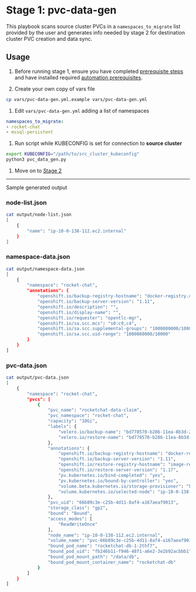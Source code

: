 # Stage 1: pvc-data-gen

This playbook scans source cluster PVCs in a `namespaces_to_migrate` list provided by the user and generates info needed by stage 2 for destination cluster PVC creation and data sync.

## Usage

1. Before running stage 1, ensure you have completed [prerequisite steps](https://github.com/konveyor/pvc-migrate#prerequisite-steps) and have installed required [automation prerequisites](https://github.com/konveyor/pvc-migrate#2-automation-prerequisites).

1. Create your own copy of vars file

```bash
cp vars/pvc-data-gen.yml.example vars/pvc-data-gen.yml
```

1. Edit `vars/pvc-data-gen.yml` adding a list of namespaces

```yaml
namespaces_to_migrate:
- rocket-chat
- mssql-persistent
```

1. Run script while KUBECONFIG is set for connection to **source cluster**

```bash
export KUBECONFIG="/path/to/src_cluster_kubeconfig"
python3 pvc_data_gen.py
```

1. Move on to [Stage 2](../2_pvc_destination_gen)

---

Sample generated output

### node-list.json

```bash
cat output/node-list.json
[
    {
        "name": "ip-10-0-138-112.ec2.internal"
    }
]
```

### namespace-data.json

```bash
cat output/namespace-data.json
[
    {
        "namespace": "rocket-chat",
        "annotations": {
            "openshift.io/backup-registry-hostname": "docker-registry.default.svc:5000",
            "openshift.io/backup-server-version": "1.11",
            "openshift.io/description": "",
            "openshift.io/display-name": "",
            "openshift.io/requester": "opentlc-mgr",
            "openshift.io/sa.scc.mcs": "s0:c9,c4",
            "openshift.io/sa.scc.supplemental-groups": "1000080000/10000",
            "openshift.io/sa.scc.uid-range": "1000080000/10000"
        }
    }
]
```

### pvc-data.json

```bash
cat output/pvc-data.json
[
    {
        "namespace": "rocket-chat",
        "pvcs": [
            {
                "pvc_name": "rocketchat-data-claim",
                "pvc_namespace": "rocket-chat",
                "capacity": "10Gi",
                "labels": {
                    "velero.io/backup-name": "bd778570-b286-11ea-8b3d-298baab088b3-f9mrj",
                    "velero.io/restore-name": "bd778570-b286-11ea-8b3d-298baab088b3-rhz9q"
                },
                "annotations": {
                    "openshift.io/backup-registry-hostname": "docker-registry.default.svc:5000",
                    "openshift.io/backup-server-version": "1.11",
                    "openshift.io/restore-registry-hostname": "image-registry.openshift-image-registry.svc:5000",
                    "openshift.io/restore-server-version": "1.17",
                    "pv.kubernetes.io/bind-completed": "yes",
                    "pv.kubernetes.io/bound-by-controller": "yes",
                    "volume.beta.kubernetes.io/storage-provisioner": "kubernetes.io/aws-ebs",
                    "volume.kubernetes.io/selected-node": "ip-10-0-138-112.ec2.internal"
                },
                "pvc_uid": "66b89c3e-c25b-4d11-8af4-a167aeaf9013",
                "storage_class": "gp2",
                "bound": "Bound",
                "access_modes": [
                    "ReadWriteOnce"
                ],
                "node_name": "ip-10-0-138-112.ec2.internal",
                "volume_name": "pvc-66b89c3e-c25b-4d11-8af4-a167aeaf9013",
                "bound_pod_name": "rocketchat-db-1-2thf7",
                "bound_pod_uid": "fb246b11-f946-48f1-a6e2-3e2b92acbbb1",
                "bound_pod_mount_path": "/data/db",
                "bound_pod_mount_container_name": "rocketchat-db"
            }
        ]
    }
]
```
